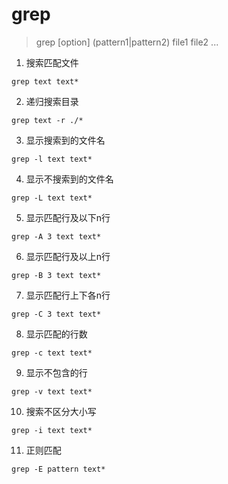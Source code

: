 # grep

> grep [option] (pattern1|pattern2) file1 file2 ...

1. 搜索匹配文件

`grep text text*`

2. 递归搜索目录

`grep text -r ./*`

3. 显示搜索到的文件名

`grep -l text text*`

4. 显示不搜索到的文件名

`grep -L text text*`

5. 显示匹配行及以下n行

`grep -A 3 text text*`

6. 显示匹配行及以上n行

`grep -B 3 text text*`

7. 显示匹配行上下各n行

`grep -C 3 text text*`

8. 显示匹配的行数

`grep -c text text*`

9. 显示不包含的行

`grep -v text text*`

10. 搜索不区分大小写

`grep -i text text*`

11. 正则匹配

`grep -E pattern text*`

